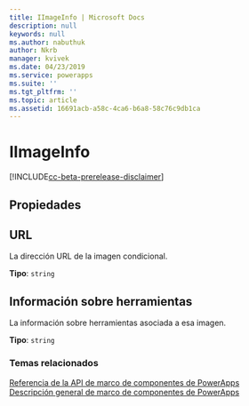 ```yaml
---
title: IImageInfo | Microsoft Docs
description: null
keywords: null
ms.author: nabuthuk
author: Nkrb
manager: kvivek
ms.date: 04/23/2019
ms.service: powerapps
ms.suite: ''
ms.tgt_pltfrm: ''
ms.topic: article
ms.assetid: 16691acb-a58c-4ca6-b6a8-58c76c9db1ca
---
```


# <a name="iimageinfo"></a>IImageInfo

[!INCLUDE[cc-beta-prerelease-disclaimer](../../../includes/cc-beta-prerelease-disclaimer.md)]

## <a name="properties"></a>Propiedades

## <a name="url"></a>URL

La dirección URL de la imagen condicional.

**Tipo**: `string`

## <a name="tooltip"></a>Información sobre herramientas

La información sobre herramientas asociada a esa imagen.

**Tipo**: `string`


### <a name="related-topics"></a>Temas relacionados

[Referencia de la API de marco de componentes de PowerApps](../reference/index.md)<br/>
[Descripción general de marco de componentes de PowerApps](../overview.md)